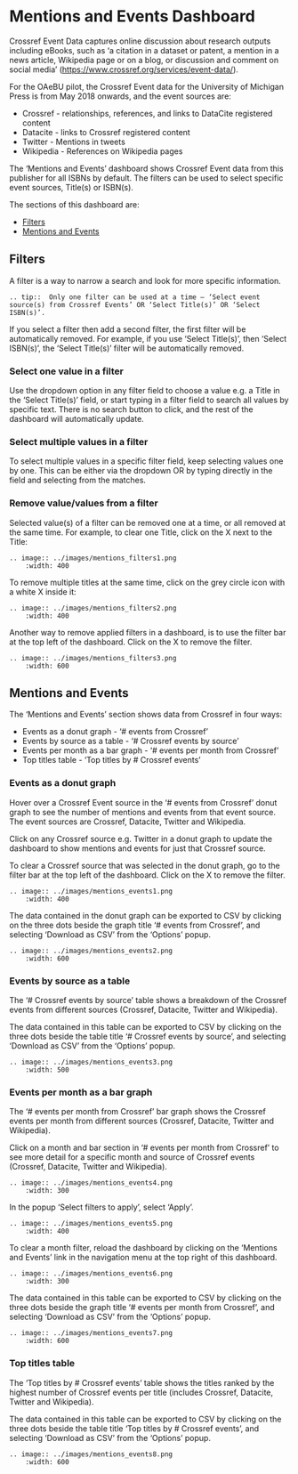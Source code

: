 # Mentions and Events Dashboard

Crossref Event Data captures online discussion about research outputs including eBooks, such as ‘a citation in a dataset or patent, a mention in a news article, Wikipedia page or on a blog, or discussion and comment on social media’ (<https://www.crossref.org/services/event-data/>).

For the OAeBU pilot, the Crossref Event data for the University of Michigan Press is from May 2018 onwards, and the event sources are:
* Crossref - relationships, references, and links to DataCite registered content
* Datacite - links to Crossref registered content
* Twitter - Mentions in tweets
* Wikipedia - References on Wikipedia pages

The ‘Mentions and Events’ dashboard shows Crossref Event data from this publisher for all ISBNs by default. The filters can be used to select specific event sources, Title(s) or ISBN(s). 

The sections of this dashboard are:
* [Filters](#filters)
* [Mentions and Events](#mentions-and-events)

## Filters

A filter is a way to narrow a search and look for more specific information. 

``` eval_rst
.. tip::  Only one filter can be used at a time – ‘Select event source(s) from Crossref Events’ OR ‘Select Title(s)’ OR ‘Select ISBN(s)’.    
```    

If you select a filter then add a second filter, the first filter will be automatically removed. For example, if you use ‘Select Title(s)’, then ‘Select ISBN(s)’, the ‘Select Title(s)’ filter will be automatically removed. 

### Select one value in a filter
Use the dropdown option in any filter field to choose a value e.g. a Title in the ‘Select Title(s)’ field, or start typing in a filter field to search all values by specific text. There is no search button to click, and the rest of the dashboard will automatically update.

### Select multiple values in a filter
To select multiple values in a specific filter field, keep selecting values one by one. This can be either via the dropdown OR by typing directly in the field and selecting from the matches. 

### Remove value/values from a filter
Selected value(s) of a filter can be removed one at a time, or all removed at the same time. 
For example, to clear one Title, click on the X next to the Title:

``` eval_rst
.. image:: ../images/mentions_filters1.png
    :width: 400
```  

To remove multiple titles at the same time, click on the grey circle icon with a white X inside it:

``` eval_rst
.. image:: ../images/mentions_filters2.png
    :width: 400
```  

Another way to remove applied filters in a dashboard, is to use the filter bar at the top left of the dashboard. Click on the X to remove the filter. 

``` eval_rst
.. image:: ../images/mentions_filters3.png
    :width: 600
```  

## Mentions and Events

The ‘Mentions and Events’ section shows data from Crossref in four ways:
* Events as a donut graph - ‘# events from Crossref’
* Events by source as a table - ‘# Crossref events by source’
* Events per month as a bar graph - ‘# events per month from Crossref’
* Top titles table - ‘Top titles by # Crossref events’

### Events as a donut graph

Hover over a Crossref Event source in the ‘# events from Crossref’ donut graph to see the number of mentions and events from that event source. The event sources are Crossref, Datacite, Twitter and Wikipedia. 

Click on any Crossref source e.g. Twitter in a donut graph to update the dashboard to show mentions and events for just that Crossref source. 

To clear a Crossref source that was selected in the donut graph, go to the filter bar at the top left of the dashboard. Click on the X to remove the filter.

``` eval_rst
.. image:: ../images/mentions_events1.png
    :width: 400
```  

The data contained in the donut graph can be exported to CSV by clicking on the three dots beside the graph title ‘# events from Crossref’, and selecting ‘Download as CSV’ from the ‘Options’ popup. 

``` eval_rst
.. image:: ../images/mentions_events2.png
    :width: 600
```  

### Events by source as a table

The ‘# Crossref events by source’ table shows a breakdown of the Crossref events from different sources (Crossref, Datacite, Twitter and Wikipedia). 

The data contained in this table can be exported to CSV by clicking on the three dots beside the table title ‘# Crossref events by source’, and selecting ‘Download as CSV’ from the ‘Options’ popup. 

``` eval_rst
.. image:: ../images/mentions_events3.png
    :width: 500
```  

### Events per month as a bar graph

The ‘# events per month from Crossref’ bar graph shows the Crossref events per month from different sources (Crossref, Datacite, Twitter and Wikipedia). 

Click on a month and bar section in ‘# events per month from Crossref’ to see more detail for a specific month and source of Crossref events (Crossref, Datacite, Twitter and Wikipedia). 

``` eval_rst
.. image:: ../images/mentions_events4.png
    :width: 300
```  

In the popup ‘Select filters to apply’, select ‘Apply’. 

``` eval_rst
.. image:: ../images/mentions_events5.png
    :width: 400
```  

To clear a month filter, reload the dashboard by clicking on the ‘Mentions and Events’ link in the navigation menu at the top right of this dashboard. 

``` eval_rst
.. image:: ../images/mentions_events6.png
    :width: 300
```  

The data contained in this table can be exported to CSV by clicking on the three dots beside the graph title ‘# events per month from Crossref’, and selecting ‘Download as CSV’ from the ‘Options’ popup. 

``` eval_rst
.. image:: ../images/mentions_events7.png
    :width: 600
```  


### Top titles table

The ‘Top titles by # Crossref events’ table shows the titles ranked by the highest number of Crossref events per title (includes Crossref, Datacite, Twitter and Wikipedia). 

The data contained in this table can be exported to CSV by clicking on the three dots beside the table title ‘Top titles by # Crossref events’, and selecting ‘Download as CSV’ from the ‘Options’ popup. 

``` eval_rst
.. image:: ../images/mentions_events8.png
    :width: 600
```  
